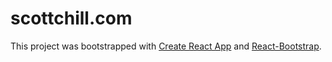 # scottchill.com

This project was bootstrapped with [Create React App](https://github.com/facebookincubator/create-react-app) 
and [React-Bootstrap](https://react-bootstrap.github.io/).



